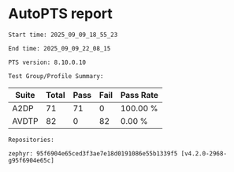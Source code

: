 # AutoPTS report

    Start time: 2025_09_09_18_55_23

    End time: 2025_09_09_22_08_15

    PTS version: 8.10.0.10

    Test Group/Profile Summary: 
|  Suite  | Total | Pass | Fail | Pass Rate|
|---------|-------|------|------|----------|
|A2DP     |71     |71    |0     | 100.00 % |
|AVDTP    |82     |0     |82    |   0.00 % |

    Repositories:

	zephyr: 95f6904e65ced3f3ae7e18d0191086e55b1339f5 [v4.2.0-2968-g95f6904e65c]
